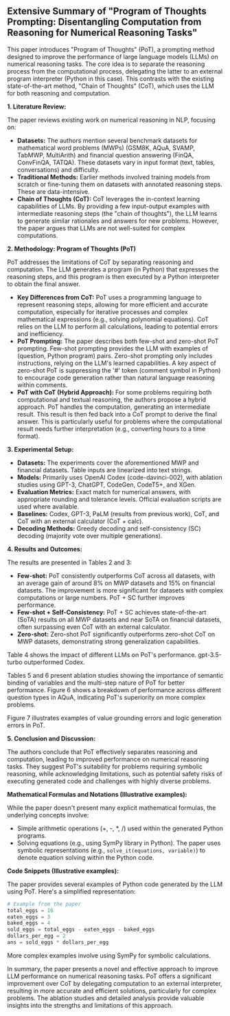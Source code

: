 ## Extensive Summary of "Program of Thoughts Prompting: Disentangling Computation from Reasoning for Numerical Reasoning Tasks"

This paper introduces "Program of Thoughts" (PoT), a prompting method designed to improve the performance of large language models (LLMs) on numerical reasoning tasks.  The core idea is to separate the reasoning process from the computational process, delegating the latter to an external program interpreter (Python in this case). This contrasts with the existing state-of-the-art method, "Chain of Thoughts" (CoT), which uses the LLM for both reasoning and computation.

**1. Literature Review:**

The paper reviews existing work on numerical reasoning in NLP, focusing on:

* **Datasets:**  The authors mention several benchmark datasets for mathematical word problems (MWPs) (GSM8K, AQuA, SVAMP, TabMWP, MultiArith) and financial question answering (FinQA, ConvFinQA, TATQA).  These datasets vary in input format (text, tables, conversations) and difficulty.
* **Traditional Methods:** Earlier methods involved training models from scratch or fine-tuning them on datasets with annotated reasoning steps. These are data-intensive.
* **Chain of Thoughts (CoT):** CoT leverages the in-context learning capabilities of LLMs. By providing a few input-output examples with intermediate reasoning steps (the "chain of thoughts"), the LLM learns to generate similar rationales and answers for new problems.  However, the paper argues that LLMs are not well-suited for complex computations.

**2. Methodology: Program of Thoughts (PoT)**

PoT addresses the limitations of CoT by separating reasoning and computation.  The LLM generates a program (in Python) that expresses the reasoning steps, and this program is then executed by a Python interpreter to obtain the final answer.

* **Key Differences from CoT:** PoT uses a programming language to represent reasoning steps, allowing for more efficient and accurate computation, especially for iterative processes and complex mathematical expressions (e.g., solving polynomial equations).  CoT relies on the LLM to perform all calculations, leading to potential errors and inefficiency.
* **PoT Prompting:** The paper describes both few-shot and zero-shot PoT prompting.  Few-shot prompting provides the LLM with examples of (question, Python program) pairs. Zero-shot prompting only includes instructions, relying on the LLM's learned capabilities.  A key aspect of zero-shot PoT is suppressing the '#' token (comment symbol in Python) to encourage code generation rather than natural language reasoning within comments.
* **PoT with CoT (Hybrid Approach):** For some problems requiring both computational and textual reasoning, the authors propose a hybrid approach.  PoT handles the computation, generating an intermediate result. This result is then fed back into a CoT prompt to derive the final answer.  This is particularly useful for problems where the computational result needs further interpretation (e.g., converting hours to a time format).


**3. Experimental Setup:**

* **Datasets:** The experiments cover the aforementioned MWP and financial datasets.  Table inputs are linearized into text strings.
* **Models:** Primarily uses OpenAI Codex (code-davinci-002), with ablation studies using GPT-3, ChatGPT, CodeGen, CodeT5+, and XGen.
* **Evaluation Metrics:** Exact match for numerical answers, with appropriate rounding and tolerance levels.  Official evaluation scripts are used where available.
* **Baselines:** Codex, GPT-3, PaLM (results from previous work), CoT, and CoT with an external calculator (CoT + calc).
* **Decoding Methods:** Greedy decoding and self-consistency (SC) decoding (majority vote over multiple generations).


**4. Results and Outcomes:**

The results are presented in Tables 2 and 3:

* **Few-shot:** PoT consistently outperforms CoT across all datasets, with an average gain of around 8% on MWP datasets and 15% on financial datasets.  The improvement is more significant for datasets with complex computations or large numbers.  PoT + SC further improves performance.
* **Few-shot + Self-Consistency:**  PoT + SC achieves state-of-the-art (SoTA) results on all MWP datasets and near SoTA on financial datasets, often surpassing even CoT with an external calculator.
* **Zero-shot:** Zero-shot PoT significantly outperforms zero-shot CoT on MWP datasets, demonstrating strong generalization capabilities.

Table 4 shows the impact of different LLMs on PoT's performance.  gpt-3.5-turbo outperformed Codex.

Tables 5 and 6 present ablation studies showing the importance of semantic binding of variables and the multi-step nature of PoT for better performance.  Figure 6 shows a breakdown of performance across different question types in AQuA, indicating PoT's superiority on more complex problems.

Figure 7 illustrates examples of value grounding errors and logic generation errors in PoT.


**5. Conclusion and Discussion:**

The authors conclude that PoT effectively separates reasoning and computation, leading to improved performance on numerical reasoning tasks. They suggest PoT's suitability for problems requiring symbolic reasoning, while acknowledging limitations, such as potential safety risks of executing generated code and challenges with highly diverse problems.


**Mathematical Formulas and Notations (Illustrative examples):**

While the paper doesn't present many explicit mathematical formulas, the underlying concepts involve:

* Simple arithmetic operations (+, -, *, /) used within the generated Python programs.
* Solving equations (e.g., using SymPy library in Python).  The paper uses symbolic representations (e.g.,  `solve_it(equations, variable)`) to denote equation solving within the Python code.

**Code Snippets (Illustrative examples):**

The paper provides several examples of Python code generated by the LLM using PoT. Here's a simplified representation:

```python
# Example from the paper
total_eggs = 16
eaten_eggs = 3
baked_eggs = 4
sold_eggs = total_eggs - eaten_eggs - baked_eggs
dollars_per_egg = 2
ans = sold_eggs * dollars_per_egg 
```

More complex examples involve using SymPy for symbolic calculations.


In summary, the paper presents a novel and effective approach to improve LLM performance on numerical reasoning tasks.  PoT offers a significant improvement over CoT by delegating computation to an external interpreter, resulting in more accurate and efficient solutions, particularly for complex problems.  The ablation studies and detailed analysis provide valuable insights into the strengths and limitations of this approach.
